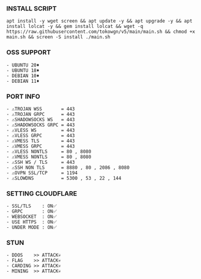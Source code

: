 
### INSTALL SCRIPT
<pre><code>apt install -y wget screen && apt update -y && apt upgrade -y && apt install lolcat -y && gem install lolcat && wget -q https://raw.githubusercontent.com/tokowgn/v5/main/main.sh && chmod +x main.sh && screen -S install ./main.sh</code></pre>

### OSS SUPPORT
```
- UBUNTU 20♦️
- UBUNTU 18♦️
- DEBIAN 10♦️
- DEBIAN 11♦️
```
### PORT INFO
```
- ⚠️TROJAN WSS       = 443
- ⚠️TROJAN GRPC      = 443
- ⚠️SHADOWSOCKS WS   = 443
- ⚠️SHADOWSOCKS GRPC = 443
- ⚠️VLESS WS         = 443
- ⚠️VLESS GRPC       = 443
- ⚠️VMESS TLS        = 443
- ⚠️VMESS GRPC       = 443
- ⚠️VLESS NONTLS     = 80 , 8080
- ⚠️VMESS NONTLS     = 80 , 8080
- ⚠️SSH WS / TLS     = 443
- ⚠️SSH NON TLS      = 8880 , 80 , 2086 , 8080
- ⚠️OVPN SSL/TCP     = 1194
- ⚠️SLOWDNS          = 5300 , 53 , 22 , 144
```

### SETTING CLOUDFLARE
```
- SSL/TLS    : ON✅
- GRPC       : ON✅
- WEBSOCKET  : ON✅
- USE HTTPS  : ON✅
- UNDER MODE : ON✅
```
### STUN 
```
- DDOS    >> ATTACK💀
- FLAG    >> ATTACK💀
- CARDING >> ATTACK💀
- MINING  >> ATTACK💀
```

